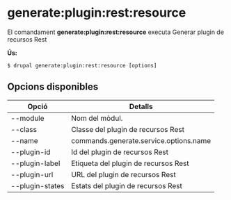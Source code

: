 # generate:plugin:rest:resource
El comandament **generate:plugin:rest:resource** executa Generar plugin de recursos Rest

**Ús:**
```
$ drupal generate:plugin:rest:resource [options] 
```

## Opcions disponibles
Opció | Detalls
-------|-------------
--module | Nom del mòdul.
--class | Classe del plugin de recursos Rest
--name | commands.generate.service.options.name
--plugin-id | Id del plugin de recursos Rest
--plugin-label | Etiqueta del plugin de recursos Rest
--plugin-url | URL del plugin de recursos Rest
--plugin-states | Estats del plugin de recursos Rest
